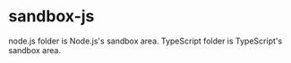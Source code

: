 # sandbox-js
node.js folder is Node.js's sandbox area.
TypeScript folder is TypeScript's sandbox area.

